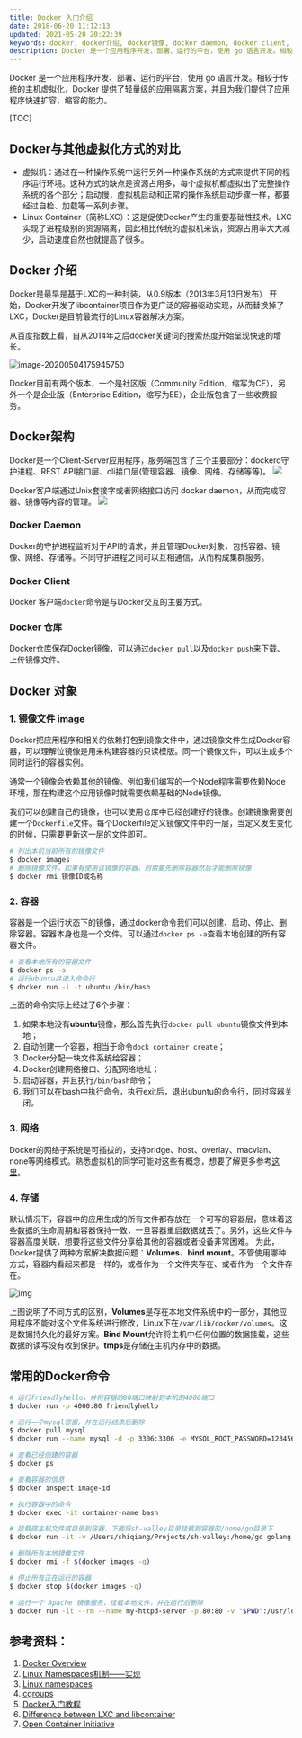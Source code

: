 ```yaml
---
title: Docker 入门介绍
date: 2018-06-20 11:12:13
updated: 2021-05-20 20:22:39
keywords: docker, docker介绍, docker镜像, docker daemon, docker client, docker 仓库
description: Docker 是一个应用程序开发、部署、运行的平台，使用 go 语言开发。相较于传统的主机虚拟化，Docker 提供了轻量级的应用隔离方案，并且为我们提供了应用程序快速扩容、缩容的能力。
---
```


Docker 是一个应用程序开发、部署、运行的平台，使用 go 语言开发。相较于传统的主机虚拟化，Docker 提供了轻量级的应用隔离方案，并且为我们提供了应用程序快速扩容、缩容的能力。

<!-- more -->

[TOC]

## Docker与其他虚拟化方式的对比

* 虚拟机：通过在一种操作系统中运行另外一种操作系统的方式来提供不同的程序运行环境。这种方式的缺点是资源占用多，每个虚拟机都虚拟出了完整操作系统的各个部分；启动慢，虚拟机启动和正常的操作系统启动步骤一样，都要经过自检、加载等一系列步骤。
* Linux Container（简称LXC）：这是促使Docker产生的重要基础性技术。LXC实现了进程级别的资源隔离，因此相比传统的虚拟机来说，资源占用率大大减少，启动速度自然也就提高了很多。

## Docker 介绍

Docker是最早是基于LXC的一种封装，从0.9版本（2013年3月13日发布） 开始，Docker开发了libcontainer项目作为更广泛的容器驱动实现，从而替换掉了LXC，Docker是目前最流行的Linux容器解决方案。

从百度指数上看，自从2014年之后docker关键词的搜索热度开始呈现快速的增长。

![image-20200504175945750](20180620-docker-overview/image-20200504175945750.png)

Docker目前有两个版本，一个是社区版（Community Edition，缩写为CE），另外一个是企业版（Enterprise Edition，缩写为EE），企业版包含了一些收费服务。

## Docker架构

Docker是一个Client-Server应用程序，服务端包含了三个主要部分：dockerd守护进程、REST API接口层、cli接口层(管理容器、镜像、网络、存储等等)。
![](20180620-docker-overview/39469-20180620111050822-168274068.png)

Docker客户端通过Unix套接字或者网络接口访问 docker daemon，从而完成容器、镜像等内容的管理。
![](20180620-docker-overview/39469-20180620111102824-1462399429.png)

### Docker Daemon

Docker的守护进程监听对于API的请求，并且管理Docker对象，包括容器、镜像、网络、存储等。不同守护进程之间可以互相通信，从而构成集群服务。

### Docker Client

Docker 客户端```docker```命令是与Docker交互的主要方式。

### Docker 仓库

Docker仓库保存Docker镜像，可以通过```docker pull```以及```docker push```来下载、上传镜像文件。

## Docker 对象

### **1. 镜像文件 image**

Docker把应用程序和相关的依赖打包到镜像文件中，通过镜像文件生成Docker容器，可以理解位镜像是用来构建容器的只读模版。同一个镜像文件，可以生成多个同时运行的容器实例。

通常一个镜像会依赖其他的镜像。例如我们编写的一个Node程序需要依赖Node环境，那在构建这个应用镜像时就需要依赖基础的Node镜像。

我们可以创建自己的镜像，也可以使用仓库中已经创建好的镜像。创建镜像需要创建一个```Dockerfile```文件。每个Dockerfile定义镜像文件中的一层，当定义发生变化的时候，只需要更新这一层的文件即可。

```sh
# 列出本机当前所有的镜像文件
$ docker images
# 删除镜像文件，如果有使用该镜像的容器，则需要先删除容器然后才能删除镜像
$ docker rmi 镜像ID或名称
```

### **2. 容器**

容器是一个运行状态下的镜像，通过docker命令我们可以创建、启动、停止、删除容器。容器本身也是一个文件，可以通过`docker ps -a`查看本地创建的所有容器文件。

```bash
# 查看本地所有的容器文件
$ docker ps -a
# 运行ubuntu并进入命令行
$ docker run -i -t ubuntu /bin/bash
```
上面的命令实际上经过了6个步骤：

1. 如果本地没有**ubuntu**镜像，那么首先执行```docker pull ubuntu```镜像文件到本地；
2. 自动创建一个容器，相当于命令```dock container create```；
3. Docker分配一块文件系统给容器；
4. Docker创建网络接口、分配网络地址；
5. 启动容器，并且执行```/bin/bash```命令；
6. 我们可以在bash中执行命令，执行exit后，退出ubuntu的命令行，同时容器关闭。

### **3. 网络**
Docker的网络子系统是可插拔的，支持bridge、host、overlay、macvlan、none等网络模式。熟悉虚拟机的同学可能对这些有概念，想要了解更多参考[这里](https://docs.docker.com/network/network-tutorial-standalone/)。

### **4. 存储**
默认情况下，容器中的应用生成的所有文件都存放在一个可写的容器层，意味着这些数据的生命周期和容器保持一致，一旦容器重启数据就丢了。另外，这些文件与容器高度关联，想要将这些文件分享给其他的容器或者设备非常困难。
为此，Docker提供了两种方案解决数据问题：**Volumes**、**bind mount**。不管使用哪种方式，容器内看起来都是一样的，或者作为一个文件夹存在、或者作为一个文件存在。

![img](20180620-docker-overview/types-of-mounts.png)

上图说明了不同方式的区别，**Volumes**是存在本地文件系统中的一部分，其他应用程序不能对这个文件系统进行修改，Linux下在```/var/lib/docker/volumes```。这是数据持久化的最好方案。**Bind Mount**允许将主机中任何位置的数据挂载，这些数据的读写没有收到保护。**tmps**是存储在主机内存中的数据。

## 常用的Docker命令

```sh
# 运行friendlyhello，并将容器的80端口映射到本机的4000端口
$ docker run -p 4000:80 friendlyhello

# 运行一个mysql容器，并在运行结束后删除
$ docker pull mysql
$ docker run --name mysql -d -p 3306:3306 -e MYSQL_ROOT_PASSWORD=123456 mysql

# 查看已经创建的容器
$ docker ps

# 查看容器的信息
$ docker inspect image-id

# 执行容器中的命令
$ docker exec -it container-name bash

# 挂载宿主机文件或目录到容器，下面将sh-valley目录挂载到容器的/home/go目录下
$ docker run -it -v /Users/shiqiang/Projects/sh-valley:/home/go golang bash

# 删除所有本地镜像文件
$ docker rmi -f $(docker images -q)

# 停止所有正在运行的容器
$ docker stop $(docker images -q)

# 运行一个 Apache 镜像服务，挂载本地文件，并在运行后删除
$ docker run -it --rm --name my-httpd-server -p 80:80 -v "$PWD":/usr/local/apache2/htdocs httpd:2.4
```

## 参考资料：

1. [Docker Overview](https://docs.docker.com/engine/docker-overview/)
2. [Linux Namespaces机制——实现](https://www.cnblogs.com/lisperl/archive/2012/05/03/2480573.html)
3. [Linux namespaces](https://en.wikipedia.org/wiki/Linux_namespaces)
4. [cgroups](https://en.wikipedia.org/wiki/Cgroups)
5. [Docker入门教程](http://www.ruanyifeng.com/blog/2018/02/docker-tutorial.html)
6. [Difference between LXC and libcontainer](https://stackoverflow.com/questions/34152365/difference-between-lxc-and-libcontainer)
7. [Open Container Initiative](https://www.opencontainers.org)












